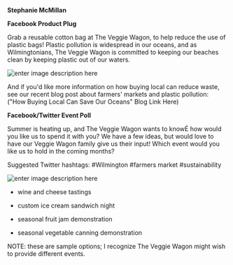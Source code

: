 
**Stephanie McMillan**

**Facebook Product Plug**

Grab a reusable cotton bag at The Veggie Wagon, to help reduce the use of plastic bags!
Plastic pollution is widespread in our oceans, and as Wilmingtonians, The Veggie Wagon is committed to keeping our beaches clean by keeping plastic out of our waters.

![enter image description
here](https://lh3.googleusercontent.com/KVstBBseAWC8B9CJBL_pMCBf4J5jJZ6EyxDAVrt1TwT3wi9u2Mp-V42S6X4Yrl1gurq6Gh-nuZA)

And if you'd like more information on how buying local can reduce waste, see our recent blog post about farmers' markets and plastic pollution:
("How Buying Local Can Save Our Oceans" Blog Link Here)


**Facebook/Twitter Event Poll**

Summer is heating up, and The Veggie Wagon wants to knowÉ how would you like us to spend it with you? We have a few ideas, but would love to have our Veggie Wagon family give us their input! Which event would you like us to hold in the coming months?

Suggested Twitter hashtags: #Wilmington #farmers market #sustainability

![enter image description here](https://lh3.googleusercontent.com/8aM5LczVgxG_xsnJEfpnAQqrLU-VkrNGae1n_7QKO0mJpgyLFkkdye_YSqWR6LQKPVu7NCUSpXY)

- wine and cheese tastings

- custom ice cream sandwich night

- seasonal fruit jam demonstration

- seasonal vegetable canning demonstration

NOTE: these are sample options; I recognize The Veggie Wagon might wish to provide different events.
